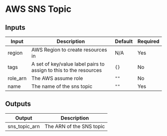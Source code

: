 # AWS SNS Topic

## Inputs

| Input    | Description                                                       | Default | Required |
| -------- | ----------------------------------------------------------------- | ------- | -------- |
| region   | AWS Region to create resources in                                 | N/A     | Yes      |
| tags     | A set of key/value label pairs to assign to this to the resources | `{}`    | No       |
| role_arn | The AWS assume role                                               | `""`    | No       |
| name     | The name of the sns topic                                         | `""`    | Yes      |

## Outputs

| Output        | Description              |
| ------------- | ------------------------ |
| sns_topic_arn | The ARN of the SNS topic |
